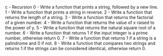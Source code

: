 c -  Recursion
0 - Write a function that prints a string, followed by a new line.
1 - Write a function that prints a string in reverse.
2 - Write a function that returns the length of a string.
3 - Write a function that returns the factorial of a given number.
4 - Write a function that returns the value of x raised to the power of y.
5 - Write a function that returns the natural square root of a number.
6 - Write a function that returns 1 if the input integer is a prime number, otherwise return 0.
7 - Write a function that returns 1 if a string is a palindrome and 0 if not.
8 - Write a function that compares two strings and returns 1 if the strings can be considered identical, otherwise return 0.
